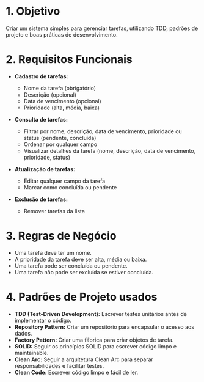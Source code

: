 # 1. **Objetivo**

Criar um sistema simples para gerenciar tarefas, utilizando TDD, padrões de projeto e boas práticas de desenvolvimento.

# 2. **Requisitos Funcionais**

* **Cadastro de tarefas:**
  * Nome da tarefa (obrigatório)
  * Descrição (opcional)
  * Data de vencimento (opcional)
  * Prioridade (alta, média, baixa)

* **Consulta de tarefas:**
  * Filtrar por nome, descrição, data de vencimento, prioridade ou status (pendente, concluída)
  * Ordenar por qualquer campo
  * Visualizar detalhes da tarefa (nome, descrição, data de vencimento, prioridade, status)

* **Atualização de tarefas:**
  * Editar qualquer campo da tarefa
  * Marcar como concluída ou pendente

* **Exclusão de tarefas:**
  * Remover tarefas da lista

# 3. **Regras de Negócio**

* Uma tarefa deve ter um nome.
* A prioridade da tarefa deve ser alta, média ou baixa.
* Uma tarefa pode ser concluída ou pendente.
* Uma tarefa não pode ser excluída se estiver concluída.

# 4. **Padrões de Projeto usados**

* **TDD (Test-Driven Development):**  Escrever testes unitários antes de implementar o código.
* **Repository Pattern:**  Criar um repositório para encapsular o acesso aos dados.
* **Factory Pattern:**  Criar uma fábrica para criar objetos de tarefa.
* **SOLID:**  Seguir os princípios SOLID para escrever código limpo e maintainable.
* **Clean Arc:**  Seguir a arquitetura Clean Arc para separar responsabilidades e facilitar testes.
* **Clean Code:**  Escrever código limpo e fácil de ler.